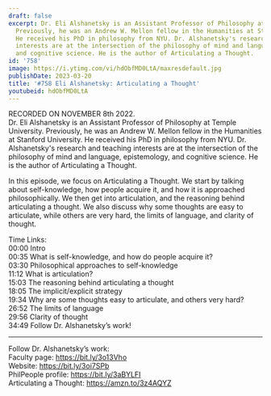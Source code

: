 ```yaml
---
draft: false
excerpt: Dr. Eli Alshanetsky is an Assistant Professor of Philosophy at Temple University.
  Previously, he was an Andrew W. Mellon fellow in the Humanities at Stanford University.
  He received his PhD in philosophy from NYU. Dr. Alshanetsky's research and teaching
  interests are at the intersection of the philosophy of mind and language, epistemology,
  and cognitive science. He is the author of Articulating a Thought.
id: '758'
image: https://i.ytimg.com/vi/hdObfMD0LtA/maxresdefault.jpg
publishDate: 2023-03-20
title: '#758 Eli Alshanetsky: Articulating a Thought'
youtubeid: hdObfMD0LtA
---
```

RECORDED ON NOVEMBER 8th 2022.  
Dr. Eli Alshanetsky is an Assistant Professor of Philosophy at Temple University. Previously, he was an Andrew W. Mellon fellow in the Humanities at Stanford University. He received his PhD in philosophy from NYU. Dr. Alshanetsky's research and teaching interests are at the intersection of the philosophy of mind and language, epistemology, and cognitive science. He is the author of Articulating a Thought.

In this episode, we focus on Articulating a Thought. We start by talking about self-knowledge, how people acquire it, and how it is approached philosophically. We then get into articulation, and the reasoning behind articulating a thought. We also discuss why some thoughts are easy to articulate, while others are very hard, the limits of language, and clarity of thought.

Time Links:  
00:00 Intro  
00:35  What is self-knowledge, and how do people acquire it?  
03:30  Philosophical approaches to self-knowledge  
11:12  What is articulation?  
15:03  The reasoning behind articulating a thought  
18:05  The implicit/explicit strategy  
19:34  Why are some thoughts easy to articulate, and others very hard?  
26:52  The limits of language  
29:56  Clarity of thought  
34:49  Follow Dr. Alshanetsky’s work!

---

Follow Dr. Alshanetsky’s work:  
Faculty page: https://bit.ly/3o13Vho  
Website: https://bit.ly/3oi7SPb  
PhilPeople profile: https://bit.ly/3aBYLFI  
Articulating a Thought: https://amzn.to/3z4AQYZ
